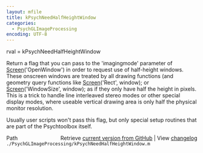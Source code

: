 ```yaml
---
layout: mfile
title: kPsychNeedHalfHeightWindow
categories:
  - PsychGLImageProcessing
encoding: UTF-8
---
```


rval = kPsychNeedHalfHeightWindow

Return a flag that you can pass to the 'imagingmode' parameter of
[Screen](/docs/Screen)('OpenWindow') in order to request use of half-height windows. These
onscreen windows are treated by all drawing functions (and geometry query
functions like [Screen](/docs/Screen)('Rect', window); or [Screen](/docs/Screen)('WindowSize', window);
as if they only have half the height in pixels. This is a trick to handle
line interleaved stereo modes or other special display modes, where useable
vertical drawing area is only half the physical monitor resolution.

Usually user scripts won't pass this flag, but only special setup routines
that are part of the Psychtoolbox itself.



<div class="code_header" style="text-align:right;">
  <span style="float:left;">Path&nbsp;&nbsp;</span> <span class="counter">Retrieve <a href=
  "https://raw.github.com/Psychtoolbox-3/Psychtoolbox-3/beta/./PsychGLImageProcessing/kPsychNeedHalfHeightWindow.m">current version from GitHub</a> | View <a href=
  "https://github.com/Psychtoolbox-3/Psychtoolbox-3/commits/beta/./PsychGLImageProcessing/kPsychNeedHalfHeightWindow.m">changelog</a></span>
</div>
<div class="code">
  <code>./PsychGLImageProcessing/kPsychNeedHalfHeightWindow.m</code>
</div>
